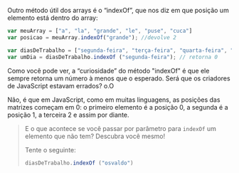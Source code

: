 Outro método útil dos arrays é o “indexOf”, que nos diz em que posição um elemento está dentro do array:


```javascript
var meuArray = ["a", "la", "grande", "le", "puse", "cuca"]
var posicao = meuArray.indexOf("grande"); //devolve 2

var diasDeTrabalho = ["segunda-feira", "terça-feira", "quarta-feira", "quinta-feira", "sexta-feira"]
var umDia = diasDeTrabalho.indexOf ("segunda-feira"); // retorna 0
```

Como você pode ver, a “curiosidade” do método "indexOf" é que ele sempre retorna um número à menos que o esperado. Será que os criadores de JavaScript estavam errados? o.O

Não, é que em JavaScript, como em muitas linguagens, as posições das matrizes começam em 0: o primeiro elemento é a posição 0, a segunda é a posição 1, a terceira 2 e assim por diante.

> E o que acontece se você passar por parâmetro para `indexOf` um elemento que não tem? Descubra você mesmo!
>
> Tente o seguinte:
>
> ```javascript
> diasDeTrabalho.indexOf ("osvaldo")
> ```
